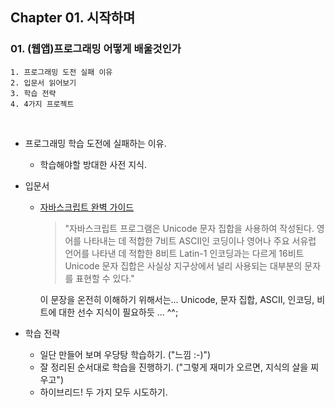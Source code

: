 ## Chapter 01. 시작하며

### 01. (웹앱)프로그래밍 어떻게 배울것인가

```
1. 프로그래밍 도전 실패 이유
2. 입문서 읽어보기
3. 학습 전략
4. 4가지 프로젝트
```

<br />

- 프로그래밍 학습 도전에 실패하는 이유.

  - 학습해야할 방대한 사전 지식.

- 입문서

  - [자바스크립트 완벽 가이드](http://www.yes24.com/Product/Goods/108801676)
    > "자바스크립트 프로그램은 Unicode 문자 집합을 사용하여 작성된다. 영어를 나타내는 데 적합한 7비트 ASCII인 코딩이나 영어나 주요 서유럽 언어를 나타낸 데 적합한 8비트 Latin-1 인코딩과는 다르게 16비트 Unicode 문자 집합은 사실상 지구상에서 널리 사용되는 대부분의 문자를 표현할 수 있다."
    
    이 문장을 온전히 이해하기 위해서는... Unicode, 문자 집합, ASCII, 인코딩, 비트에 대한 선수 지식이 필요하듯 ... ^^;

- 학습 전략

  - 일단 만들어 보며 우당탕 학습하기. ("느낌 :-)")
  - 잘 정리된 순서대로 학습을 진행하기. ("그렇게 재미가 오르면, 지식의 살을 찌우고")
  - 하이브리드! 두 가지 모두 시도하기.
